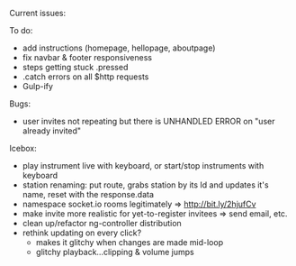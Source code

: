 Current issues:
	 
To do:
- add instructions (homepage, hellopage, aboutpage)
- fix navbar & footer responsiveness
- steps getting stuck .pressed
- .catch errors on all $http requests
- Gulp-ify

Bugs:
- user invites not repeating but there is UNHANDLED ERROR on "user already invited"

Icebox:
- play instrument live with keyboard, or start/stop instruments with keyboard
- station renaming: put route, grabs station by its Id and updates it's name, reset with the response.data
- namespace socket.io rooms legitimately
	=> http://bit.ly/2hjufCv
- make invite more realistic for yet-to-register invitees => send email, etc.
- clean up/refactor ng-controller distribution
- rethink updating on every click?
	- makes it glitchy when changes are made mid-loop
  - glitchy playback...clipping & volume jumps